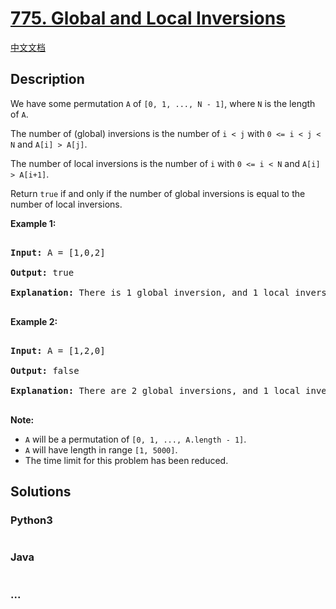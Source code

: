 # [775. Global and Local Inversions](https://leetcode.com/problems/global-and-local-inversions)

[中文文档](/solution/0700-0799/0775.Global%20and%20Local%20Inversions/README.md)

## Description

<p>We have some permutation <code>A</code> of <code>[0, 1, ..., N - 1]</code>, where <code>N</code> is the length of <code>A</code>.</p>

<p>The number of (global) inversions is the number of <code>i &lt; j</code> with <code>0 &lt;= i &lt; j &lt; N</code> and <code>A[i] &gt; A[j]</code>.</p>

<p>The number of local inversions is the number of <code>i</code> with <code>0 &lt;= i &lt; N</code> and <code>A[i] &gt; A[i+1]</code>.</p>

<p>Return <code>true</code>&nbsp;if and only if the number of global inversions is equal to the number of local inversions.</p>

<p><strong>Example 1:</strong></p>

<pre>

<strong>Input:</strong> A = [1,0,2]

<strong>Output:</strong> true

<strong>Explanation:</strong> There is 1 global inversion, and 1 local inversion.

</pre>

<p><strong>Example 2:</strong></p>

<pre>

<strong>Input:</strong> A = [1,2,0]

<strong>Output:</strong> false

<strong>Explanation:</strong> There are 2 global inversions, and 1 local inversion.

</pre>

<p><strong>Note:</strong></p>

<ul>
    <li><code>A</code> will be a permutation of <code>[0, 1, ..., A.length - 1]</code>.</li>
    <li><code>A</code> will have length in range <code>[1, 5000]</code>.</li>
    <li>The time limit for this problem has been reduced.</li>
</ul>

## Solutions

<!-- tabs:start -->

### **Python3**

```python

```

### **Java**

```java

```

### **...**

```

```

<!-- tabs:end -->
